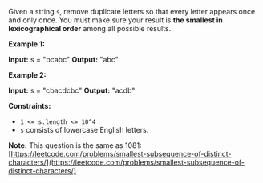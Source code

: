 
Given a string  `s`, remove duplicate letters so that every letter appears once and only once. You must make sure your result is  **the smallest in lexicographical order**  among all possible results.

**Example 1:**

**Input:** s = "bcabc"
**Output:** "abc"

**Example 2:**

**Input:** s = "cbacdcbc"
**Output:** "acdb"

**Constraints:**

-   `1 <= s.length <= 10^4`
-   `s`  consists of lowercase English letters.

**Note:**  This question is the same as 1081:  [https://leetcode.com/problems/smallest-subsequence-of-distinct-characters/](https://leetcode.com/problems/smallest-subsequence-of-distinct-characters/)
